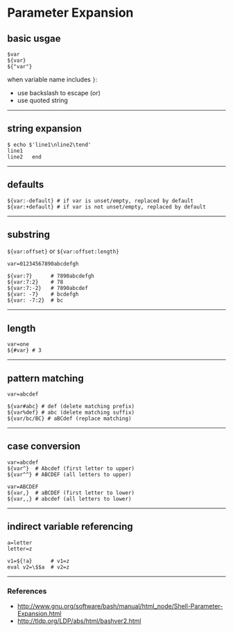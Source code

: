 # Parameter Expansion

## basic usgae
```
$var
${var}
${"var"}
```
when variable name includes `}`:
- use backslash to escape (or)
- use quoted string

---

## string expansion

```
$ echo $'line1\nline2\tend'
line1
line2   end
```

---

## defaults
```
${var:-default} # if var is unset/empty, replaced by default
${var:+default} # if var is not unset/empty, replaced by default
```

---

## substring

`${var:offset}` or `${var:offset:length}`

```
var=01234567890abcdefgh

${var:7}      # 7890abcdefgh
${var:7:2}    # 78
${var:7:-2}   # 7890abcdef
${var: -7}    # bcdefgh
${var: -7:2}  # bc
```

---

## length

```
var=one
${#var} # 3
```

---

## pattern matching

```
var=abcdef

${var#abc} # def (delete matching prefix)
${var%def} # abc (delete matching suffix)
${var/bc/BC} # aBCdef (replace matching)
```

---

## case conversion

```
var=abcdef
${var^}  # Abcdef (first letter to upper)
${var^^} # ABCDEF (all letters to upper)

var=ABCDEF
${var,}  # aBCDEF (first letter to lower)
${var,,} # abcdef (all letters to lower)
```

---

## indirect variable referencing

```
a=letter
letter=z

v1=${!a}      # v1=z
eval v2=\$$a  # v2=z
```

---

### References

* <http://www.gnu.org/software/bash/manual/html_node/Shell-Parameter-Expansion.html> 
* <http://tldp.org/LDP/abs/html/bashver2.html>
